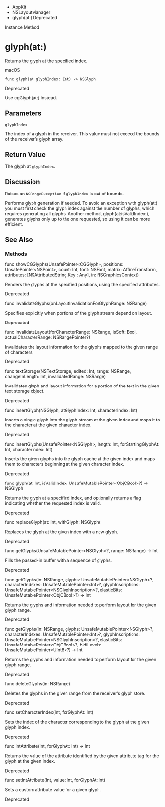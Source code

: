 

- AppKit
- NSLayoutManager
-  glyph(at:) Deprecated

Instance Method

# glyph(at:)

Returns the glyph at the specified index.

macOS

``` source
func glyph(at glyphIndex: Int) -> NSGlyph
```

Deprecated

Use cgGlyph(at:) instead.

## Parameters 

`glyphIndex`  

The index of a glyph in the receiver. This value must not exceed the bounds of the receiver’s glyph array.

## Return Value

The glyph at `glyphIndex`.

## Discussion

Raises an `NSRangeException` if `glyphIndex` is out of bounds.

Performs glyph generation if needed. To avoid an exception with glyph(at:) you must first check the glyph index against the number of glyphs, which requires generating all glyphs. Another method, glyph(at:isValidIndex:), generates glyphs only up to the one requested, so using it can be more efficient.

## See Also

### Methods

func showCGGlyphs(UnsafePointer&lt;CGGlyph>, positions: UnsafePointer&lt;NSPoint>, count: Int, font: NSFont, matrix: AffineTransform, attributes: [NSAttributedString.Key : Any], in: NSGraphicsContext)

Renders the glyphs at the specified positions, using the specified attributes.

Deprecated

func invalidateGlyphs(onLayoutInvalidationForGlyphRange: NSRange)

Specifies explicitly when portions of the glyph stream depend on layout.

Deprecated

func invalidateLayout(forCharacterRange: NSRange, isSoft: Bool, actualCharacterRange: NSRangePointer?)

Invalidates the layout information for the glyphs mapped to the given range of characters.

Deprecated

func textStorage(NSTextStorage, edited: Int, range: NSRange, changeInLength: Int, invalidatedRange: NSRange)

Invalidates glyph and layout information for a portion of the text in the given text storage object.

Deprecated

func insertGlyph(NSGlyph, atGlyphIndex: Int, characterIndex: Int)

Inserts a single glyph into the glyph stream at the given index and maps it to the character at the given character index.

Deprecated

func insertGlyphs(UnsafePointer&lt;NSGlyph>, length: Int, forStartingGlyphAt: Int, characterIndex: Int)

Inserts the given glyphs into the glyph cache at the given index and maps them to characters beginning at the given character index.

Deprecated

func glyph(at: Int, isValidIndex: UnsafeMutablePointer&lt;ObjCBool>?) -> NSGlyph

Returns the glyph at a specified index, and optionally returns a flag indicating whether the requested index is valid.

Deprecated

func replaceGlyph(at: Int, withGlyph: NSGlyph)

Replaces the glyph at the given index with a new glyph.

Deprecated

func getGlyphs(UnsafeMutablePointer&lt;NSGlyph>?, range: NSRange) -> Int

Fills the passed-in buffer with a sequence of glyphs.

Deprecated

func getGlyphs(in: NSRange, glyphs: UnsafeMutablePointer&lt;NSGlyph>?, characterIndexes: UnsafeMutablePointer&lt;Int>?, glyphInscriptions: UnsafeMutablePointer&lt;NSGlyphInscription>?, elasticBits: UnsafeMutablePointer&lt;ObjCBool>?) -> Int

Returns the glyphs and information needed to perform layout for the given glyph range.

Deprecated

func getGlyphs(in: NSRange, glyphs: UnsafeMutablePointer&lt;NSGlyph>?, characterIndexes: UnsafeMutablePointer&lt;Int>?, glyphInscriptions: UnsafeMutablePointer&lt;NSGlyphInscription>?, elasticBits: UnsafeMutablePointer&lt;ObjCBool>?, bidiLevels: UnsafeMutablePointer&lt;UInt8>?) -> Int

Returns the glyphs and information needed to perform layout for the given glyph range.

Deprecated

func deleteGlyphs(in: NSRange)

Deletes the glyphs in the given range from the receiver’s glyph store.

Deprecated

func setCharacterIndex(Int, forGlyphAt: Int)

Sets the index of the character corresponding to the glyph at the given glyph index.

Deprecated

func intAttribute(Int, forGlyphAt: Int) -> Int

Returns the value of the attribute identified by the given attribute tag for the glyph at the given index.

Deprecated

func setIntAttribute(Int, value: Int, forGlyphAt: Int)

Sets a custom attribute value for a given glyph.

Deprecated


